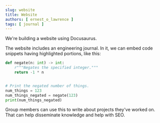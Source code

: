 ```yaml
---
slug: website
title: Website
authors: [ ernest_o_lawrence ]
tags: [ journal ]
---
```


We're building a website using Docusaurus.

The website includes an engineering journal. In it, we can embed code snippets having highlighted portions, like this:

```py {7-8}
def negate(n: int) -> int:
    r"""Negates the specified integer."""
    return -1 * n


# Print the negated number of things.
num_things = 123
num_things_negated = negate(123)
print(num_things_negated)
```

Group members can use this to write about projects they've worked on. That can help disseminate knowledge and
help with SEO.
